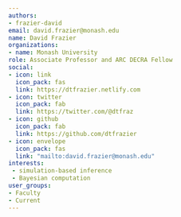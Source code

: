 ```yaml
---
authors:
- frazier-david
email: david.frazier@monash.edu
name: David Frazier
organizations:
- name: Monash University
role: Associate Professor and ARC DECRA Fellow
social:
- icon: link
  icon_pack: fas
  link: https://dtfrazier.netlify.com
- icon: twitter
  icon_pack: fab
  link: https://twitter.com/@dtfraz
- icon: github
  icon_pack: fab
  link: https://github.com/dtfrazier
- icon: envelope
  icon_pack: fas
  link: "mailto:david.frazier@monash.edu"
interests:
 - simulation-based inference
 - Bayesian computation 
user_groups:
- Faculty
- Current
---
```

